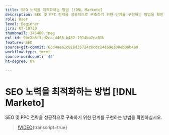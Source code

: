 ```yaml
---
title: SEO 노력을 최적화하는 방법 [!DNL Marketo]
description: SEO 및 PPC 전략을 성공적으로 구축하기 위한 단계를 구현하는 방법을 확인하십시오.
role: User
level: Beginner
jira: KT-10730
thumbnail: 345400.jpeg
exl-id: 9bc2b6f3-d2ca-4408-b482-1914ba2ea01b
feature: SEO
source-git-commit: 63d4aea1c818d35724c0cdc14e69ea00eb06b4a0
workflow-type: tm+mt
source-wordcount: '44'
ht-degree: 0%

---
```


# SEO 노력을 최적화하는 방법 [!DNL Marketo]

SEO 및 PPC 전략을 성공적으로 구축하기 위한 단계를 구현하는 방법을 확인하십시오.

>[!VIDEO](https://video.tv.adobe.com/v/345400/?quality=12&learn=on){transcript=true}
